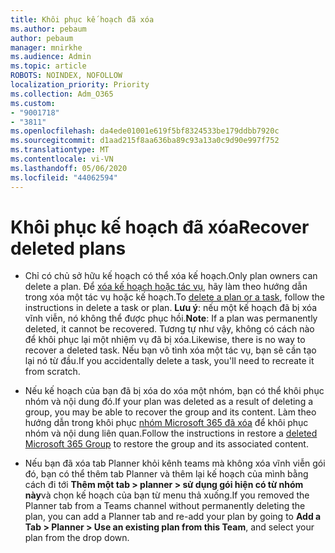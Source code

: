 ```yaml
---
title: Khôi phục kế hoạch đã xóa
ms.author: pebaum
author: pebaum
manager: mnirkhe
ms.audience: Admin
ms.topic: article
ROBOTS: NOINDEX, NOFOLLOW
localization_priority: Priority
ms.collection: Adm_O365
ms.custom:
- "9001718"
- "3811"
ms.openlocfilehash: da4ede01001e619f5bf8324533be179ddbb7920c
ms.sourcegitcommit: d1aad215f8aa636ba89c93a13a0c9d90e997f752
ms.translationtype: MT
ms.contentlocale: vi-VN
ms.lasthandoff: 05/06/2020
ms.locfileid: "44062594"
---
```

# <a name="recover-deleted-plans"></a><span data-ttu-id="eb610-102">Khôi phục kế hoạch đã xóa</span><span class="sxs-lookup"><span data-stu-id="eb610-102">Recover deleted plans</span></span>

- <span data-ttu-id="eb610-103">Chỉ có chủ sở hữu kế hoạch có thể xóa kế hoạch.</span><span class="sxs-lookup"><span data-stu-id="eb610-103">Only plan owners can delete a plan.</span></span> <span data-ttu-id="eb610-104">Để [xóa kế hoạch hoặc tác vụ](https://support.microsoft.com/office/delete-a-task-or-plan-39e10e78-13f0-446d-94cd-9e562648497a.), hãy làm theo hướng dẫn trong xóa một tác vụ hoặc kế hoạch.</span><span class="sxs-lookup"><span data-stu-id="eb610-104">To [delete a plan or a task](https://support.microsoft.com/office/delete-a-task-or-plan-39e10e78-13f0-446d-94cd-9e562648497a.), follow the instructions in delete a task or plan.</span></span>  <span data-ttu-id="eb610-105">**Lưu ý**: nếu một kế hoạch đã bị xóa vĩnh viễn, nó không thể được phục hồi.</span><span class="sxs-lookup"><span data-stu-id="eb610-105">**Note**: If a plan was permanently deleted, it cannot be recovered.</span></span> <span data-ttu-id="eb610-106">Tương tự như vậy, không có cách nào để khôi phục lại một nhiệm vụ đã bị xóa.</span><span class="sxs-lookup"><span data-stu-id="eb610-106">Likewise, there is no way to recover a deleted task.</span></span> <span data-ttu-id="eb610-107">Nếu bạn vô tình xóa một tác vụ, bạn sẽ cần tạo lại nó từ đầu.</span><span class="sxs-lookup"><span data-stu-id="eb610-107">If you accidentally delete a task, you'll need to recreate it from scratch.</span></span>

- <span data-ttu-id="eb610-108">Nếu kế hoạch của bạn đã bị xóa do xóa một nhóm, bạn có thể khôi phục nhóm và nội dung đó.</span><span class="sxs-lookup"><span data-stu-id="eb610-108">If your plan was deleted as a result of deleting a group, you may be able to recover the group and its content.</span></span> <span data-ttu-id="eb610-109">Làm theo hướng dẫn trong khôi phục [nhóm Microsoft 365 đã xóa](https://docs.microsoft.com/microsoft-365/admin/create-groups/restore-deleted-group?view=o365-worldwide) để khôi phục nhóm và nội dung liên quan.</span><span class="sxs-lookup"><span data-stu-id="eb610-109">Follow the instructions in restore a [deleted Microsoft 365 Group](https://docs.microsoft.com/microsoft-365/admin/create-groups/restore-deleted-group?view=o365-worldwide) to restore the group and its associated content.</span></span>

- <span data-ttu-id="eb610-110">Nếu bạn đã xóa tab Planner khỏi kênh teams mà không xóa vĩnh viễn gói đó, bạn có thể thêm tab Planner và thêm lại kế hoạch của mình bằng cách đi tới **Thêm một tab > planner > sử dụng gói hiện có từ nhóm này**và chọn kế hoạch của bạn từ menu thả xuống.</span><span class="sxs-lookup"><span data-stu-id="eb610-110">If you removed the Planner tab from a Teams channel without permanently deleting the plan, you can add a Planner tab and re-add your plan by going to **Add a Tab > Planner > Use an existing plan from this Team**, and select your plan from the drop down.</span></span>
